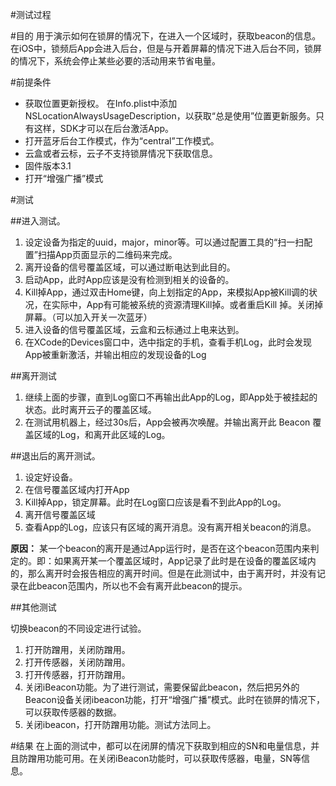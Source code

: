 #测试过程

#目的
用于演示如何在锁屏的情况下，在进入一个区域时，获取beacon的信息。在iOS中，锁频后App会进入后台，但是与开着屏幕的情况下进入后台不同，锁屏的情况下，系统会停止某些必要的活动用来节省电量。

#前提条件

* 获取位置更新授权。
	在Info.plist中添加NSLocationAlwaysUsageDescription，以获取“总是使用”位置更新服务。只有这样，SDK才可以在后台激活App。
* 打开蓝牙后台工作模式，作为“central”工作模式。
* 云盒或者云标，云子不支持锁屏情况下获取信息。
* 固件版本3.1
* 打开“增强广播”模式

#测试

##进入测试。
1. 设定设备为指定的uuid，major，minor等。可以通过配置工具的“扫一扫配置”扫描App页面显示的二维码来完成。
2. 离开设备的信号覆盖区域，可以通过断电达到此目的。
3. 启动App，此时App应该是没有检测到相关的设备的。
4. Kill掉App，通过双击Home键，向上划指定的App，来模拟App被Kill调的状况，在实际中，App有可能被系统的资源清理Kill掉。或者重启Kill 掉。关闭掉屏幕。（可以加入开关一次蓝牙）
5. 进入设备的信号覆盖区域，云盒和云标通过上电来达到。
6. 在XCode的Devices窗口中，选中指定的手机，查看手机Log，此时会发现App被重新激活，并输出相应的发现设备的Log

##离开测试

1. 继续上面的步骤，直到Log窗口不再输出此App的Log，即App处于被挂起的状态。此时离开云子的覆盖区域。
2. 在测试用机器上，经过30s后，App会被再次唤醒。并输出离开此 Beacon 覆盖区域的Log，和离开此区域的Log。

##退出后的离开测试。
1. 设定好设备。
2. 在信号覆盖区域内打开App
3. Kill掉App，锁定屏幕。此时在Log窗口应该是看不到此App的Log。
4. 离开信号覆盖区域
5. 查看App的Log，应该只有区域的离开消息。没有离开相关beacon的消息。

__原因：__ 某一个beacon的离开是通过App运行时，是否在这个beacon范围内来判定的。即：如果离开某一个覆盖区域时，App记录了此时是在设备的覆盖区域内的，那么离开时会报告相应的离开时间。但是在此测试中，由于离开时，并没有记录在此beacon范围内，所以也不会有离开此beacon的提示。

##其他测试

切换beacon的不同设定进行试验。

1. 打开防蹭用，关闭防蹭用。
2. 打开传感器，关闭防蹭用。
3. 打开传感器，打开防蹭用。
4. 关闭iBeacon功能。为了进行测试，需要保留此beacon，然后把另外的Beacon设备关闭ibeacon功能，打开“增强广播”模式。此时在锁屏的情况下，可以获取传感器的数据。
5. 关闭ibeacon，打开防蹭用功能。测试方法同上。


#结果
在上面的测试中，都可以在闭屏的情况下获取到相应的SN和电量信息，并且防蹭用功能可用。在关闭iBeacon功能时，可以获取传感器，电量，SN等信息。